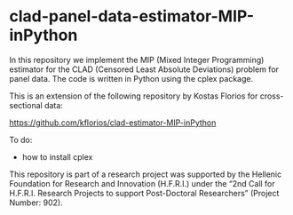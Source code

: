 # clad-panel-data-estimator-MIP-inPython

In this repository we implement the MIP (Mixed Integer Programming) estimator for the CLAD (Censored Least Absolute Deviations) problem for panel data.
The code is written in Python using the cplex package.

This is an extension of the following repository by Kostas Florios for cross-sectional data:

https://github.com/kflorios/clad-estimator-MIP-inPython

To do:
- how to install cplex



This repository is part of a research project was supported by the Hellenic Foundation for Research and Innovation (H.F.R.I.) under the “2nd Call for H.F.R.I. Research Projects to support Post-Doctoral Researchers” (Project Number: 902).

